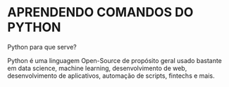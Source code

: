# APRENDENDO COMANDOS DO PYTHON
Python para que serve?

Python é uma linguagem Open-Source de propósito geral usado bastante em data science, machine learning, desenvolvimento de web, desenvolvimento de aplicativos, automação de scripts, fintechs e mais.
